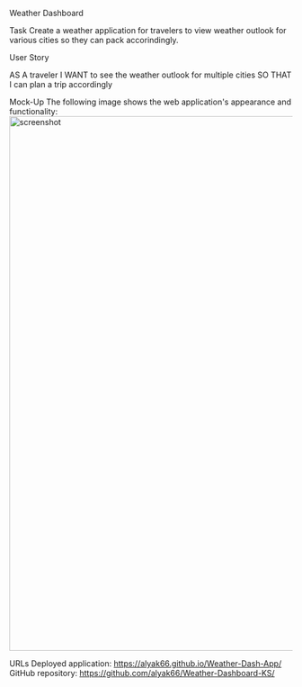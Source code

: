 Weather Dashboard

Task
Create a weather application for travelers to view weather outlook for various cities so they can pack accorindingly.

User Story

AS A traveler
I WANT to see the weather outlook for multiple cities
SO THAT I can plan a trip accordingly

Mock-Up
The following image shows the web application's appearance and functionality: <img width="950" alt="screenshot" src="https://user-images.githubusercontent.com/105318871/176339283-3385f5ab-3e94-43d2-aeaa-8d2a1dfd8a44.png">


URLs
Deployed application: https://alyak66.github.io/Weather-Dash-App/
GitHub repository: https://github.com/alyak66/Weather-Dashboard-KS/
